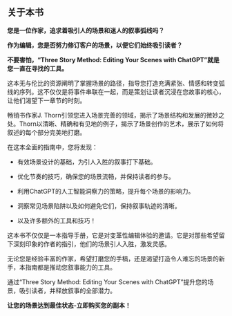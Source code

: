 ## 关于本书

**您是一位作家，追求着吸引人的场景和迷人的叙事弧线吗？**

**作为编辑，您是否努力修订客户的场景，以便它们始终吸引读者？**

**不要害怕，“Three Story Method: Editing Your Scenes with ChatGPT”就是您一直在寻找的工具。**

这本无与伦比的资源阐明了掌握场景的路径，指导您打造充满紧张、情感和转变弧线的序列。这不仅仅是将事件串联在一起，而是策划让读者沉浸在您故事的核心，让他们渴望下一章节的时刻。

畅销书作家J. Thorn引领您进入场景完善的领域，揭示了场景结构和发展的微妙之处。Thorn以清晰、精确和有见地的例子，揭示了场景创作的艺术，展示了如何将叙述的每个部分完美地打磨。

在这本全面的指南中，您将发现：

+   有效场景设计的基础，为引人入胜的叙事打下基础。

+   优化节奏的技巧，确保您的场景流畅，并保持读者的参与。

+   利用ChatGPT的人工智能洞察力的策略，提升每个场景的影响力。

+   洞察常见场景陷阱以及如何避免它们，保持叙事轨迹的清晰。

+   以及许多额外的工具和技巧！

这本书不仅仅是一本指导手册，它是对变革性编辑体验的邀请。它是对那些希望留下深刻印象的作者的指引，他们的场景引人入胜，激发灵感。

无论您是经验丰富的作家，希望打磨您的手稿，还是渴望打造令人难忘的场景的新手，本指南都是推动您叙事能力的工具。

通过“Three Story Method: Editing Your Scenes with ChatGPT”提升您的场景，吸引读者，并释放叙事的全部潜力。

**让您的场景达到最佳状态-立即购买您的副本！**
